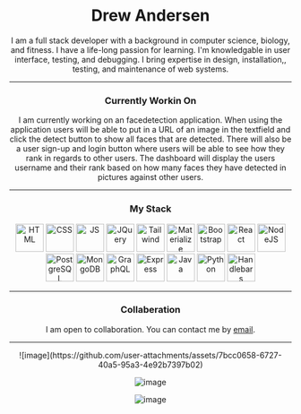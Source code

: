 <div align="center">
<h1>Drew Andersen</h1>
<p>
  I am a full stack developer with a background in computer science, biology, and fitness. I have a life-long passion for learning. I'm knowledgable in user interface, testing, and debugging. I bring expertise in design, installation,, testing, and maintenance of web systems.
</p>
</div>

---

<div align="center">
<h3>Currently Workin On</h3>
<p>
  I am currently working on an facedetection application. When using the application users will be able to put in a URL of an image in the textfield and click the detect button to show all faces that are detected. There will also be a user sign-up and login button where users will be able to see how they rank in regards to other users. The dashboard will display the users username and their rank based on how many faces they have detected in pictures against other users.
</p>
</div>

---

<div align="center">
<h3>My Stack</h3>
<p>
<img src="https://cdn.jsdelivr.net/gh/devicons/devicon@latest/icons/html5/html5-plain-wordmark.svg" alt="HTML" width="50" height="50"/>
<img src="https://cdn.jsdelivr.net/gh/devicons/devicon@latest/icons/css3/css3-plain-wordmark.svg" alt="CSS" width="50" height="50"/>
<img src="https://cdn.jsdelivr.net/gh/devicons/devicon@latest/icons/javascript/javascript-plain.svg" alt="JS" width="50" height="50"/>
<img src="https://cdn.jsdelivr.net/gh/devicons/devicon@latest/icons/jquery/jquery-plain-wordmark.svg" alt="JQuery" width="50" height="50"/>
<img src="https://cdn.jsdelivr.net/gh/devicons/devicon@latest/icons/tailwindcss/tailwindcss-original-wordmark.svg" alt="Tailwind" width="50" height="50" />
<img src="https://cdn.jsdelivr.net/gh/devicons/devicon@latest/icons/materializecss/materializecss-original.svg" alt="Materialize" width="50" height="50" />    
<img src="https://cdn.jsdelivr.net/gh/devicons/devicon@latest/icons/bootstrap/bootstrap-original-wordmark.svg" alt="Bootstrap" width="50" height="50"/>
<img src="https://cdn.jsdelivr.net/gh/devicons/devicon@latest/icons/react/react-original-wordmark.svg" alt="React" width="50" height="50"/>
<img src="https://cdn.jsdelivr.net/gh/devicons/devicon@latest/icons/nodejs/nodejs-plain-wordmark.svg" alt="NodeJS" width="50" height="50"/>
<img src="https://cdn.jsdelivr.net/gh/devicons/devicon@latest/icons/postgresql/postgresql-plain-wordmark.svg" alt="PostgreSQL" width="50" height="50"/>
<img src="https://cdn.jsdelivr.net/gh/devicons/devicon@latest/icons/mongodb/mongodb-plain-wordmark.svg" alt="MongoDB" width="50" height="50"/>
<img src="https://cdn.jsdelivr.net/gh/devicons/devicon@latest/icons/graphql/graphql-plain-wordmark.svg" alt="GraphQL" width="50" height="50"/>
<img src="https://cdn.jsdelivr.net/gh/devicons/devicon@latest/icons/express/express-original.svg?theme=light" alt="Express" color="white" width="50" height="50"/>
<img src="https://cdn.jsdelivr.net/gh/devicons/devicon@latest/icons/java/java-original-wordmark.svg" alt="Java" width="50" height="50" />
<img src="https://cdn.jsdelivr.net/gh/devicons/devicon@latest/icons/python/python-original-wordmark.svg" alt="Python" width="50" height="50" />
<img src="https://cdn.jsdelivr.net/gh/devicons/devicon@latest/icons/handlebars/handlebars-original-wordmark.svg" alt="Handlebars" width="50" height="50" />
</p>
</div>

---

<div align="center">
<h3>Collaberation</h3>
<p>
I am open to collaboration. You can contact me by <a href="mailto:andrewtandersen@gmail.com">email</a>.
</p>
</div>

---

<div align="center">
![image](https://github.com/user-attachments/assets/7bcc0658-6727-40a5-95a3-4e92b7397b02)

![image](https://github.com/user-attachments/assets/8df6edba-35d2-4dd5-817d-0617aa26e463)

![image](https://github-readme-stats.vercel.app/api/top-langs/?username=drew-andersen&theme=vue-dark&show_icons=true&hide_border=true&layout=compact)
</div>

<!--
**Drew-Andersen/Drew-Andersen** is a ✨ _special_ ✨ repository because its `README.md` (this file) appears on your GitHub profile.

Here are some ideas to get you started:

- 🌱 I’m currently learning ...
- 💬 Ask me about ...
- 📫 How to reach me: ...
- ⚡ Fun fact: ...
-->
